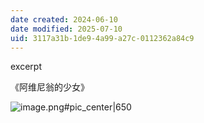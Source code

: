 ```yaml
---
date created: 2024-06-10
date modified: 2025-07-10
uid: 3117a31b-1de9-4a99-a27c-0112362a84c9
---
```


excerpt

<!-- more -->

《阿维尼翁的少女》

![image.png#pic_center|650](https://imagehosting4picgo.oss-cn-beijing.aliyuncs.com/imagehosting/fix-dir%2Fpicgo%2Fpicgo-clipboard-images%2F2024%2F06%2F10%2F23-37-29-9c16c521c5604fd35b110249554f238d-20240610233728-826131.png)

